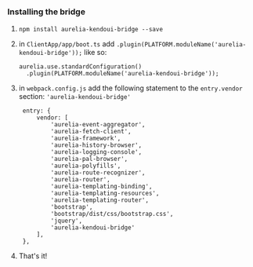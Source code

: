 ### Installing the bridge
1. `npm install aurelia-kendoui-bridge --save`
2. in `ClientApp/app/boot.ts` add `.plugin(PLATFORM.moduleName('aurelia-kendoui-bridge'));` like so:
   ```
   aurelia.use.standardConfiguration()
     .plugin(PLATFORM.moduleName('aurelia-kendoui-bridge'));
   ```
3. in `webpack.config.js` add the following statement to the `entry.vendor` section: `'aurelia-kendoui-bridge'`

   ```
    entry: {
        vendor: [
            'aurelia-event-aggregator',
            'aurelia-fetch-client',
            'aurelia-framework',
            'aurelia-history-browser',
            'aurelia-logging-console',
            'aurelia-pal-browser',
            'aurelia-polyfills',
            'aurelia-route-recognizer',
            'aurelia-router',
            'aurelia-templating-binding',
            'aurelia-templating-resources',
            'aurelia-templating-router',
            'bootstrap',
            'bootstrap/dist/css/bootstrap.css',
            'jquery',
            'aurelia-kendoui-bridge'
        ],
    },
   ```

4. That's it!

